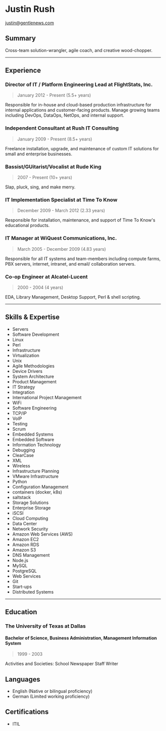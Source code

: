 # Justin Rush
<justin@gentlenews.com>

## Summary

Cross-team solution-wrangler, agile coach, and creative wood-chopper.

---

## Experience

### Director of IT / Platform Engineering Lead at FlightStats, Inc. 
> January 2012 - Present (5.5+ years)

Responsible for in-house and cloud-based production infrastructure for internal applications and customer-facing
products. Manage growing teams including DevOps, DataOps, NetOps, and internal support.

### Independent Consultant at Rush IT Consulting
> January 2009 - Present (8.5+ years)

Freelance installation, upgrade, and maintenance of custom IT solutions for small and enterprise businesses.

### Bassist/GUitarist/Vocalist at Rude King
> 2007 - Present (10+ years)

Slap, pluck, sing, and make merry.


### IT Implementation Specialist at Time To Know
> December 2009 - March 2012 (2.33 years)

Responsible for installation, maintenance, and support of Time To Know's educational products.

### IT Manager at WiQuest Communications, Inc.
> March 2005 - December 2009 (4.83 years)

Responsible for all IT systems and team-members including compute farms, PBX servers, internet, intranet, and email/
collaboration servers.

### Co-op Engineer at Alcatel-Lucent
> 2000 - 2004 (4 years)

EDA, Library Management, Desktop Support, Perl & shell scripting.

---

## Skills & Expertise
* Servers
* Software Development
* Linux
* Perl
* Infrastructure
* Virtualization
* Unix
* Agile Methodologies
* Device Drivers
* System Architecture
* Product Management
* IT Strategy
* Integration
* International Project Management
* WiFi
* Software Engineering
* TCP/IP
* VoIP
* Testing
* Scrum
* Embedded Systems
* Embedded Software
* Information Technology
* Debugging
* ClearCase
* XML
* Wireless
* Infrastructure Planning
* VMware Infrastructure
* Python
* Configuration Management
* containers (docker, k8s)
* saltstack
* Storage Solutions
* Enterprise Storage
* iSCSI
* Cloud Computing
* Data Center
* Network Security
* Amazon Web Services (AWS)
* Amazon EC2
* Amazon RDS
* Amazon S3
* DNS Management
* Node.js
* MySQL
* PostgreSQL
* Web Services
* Git
* Start-ups
* Distributed Systems

---

## Education
### The University of Texas at Dallas
#### Bachelor of Science, Business Administration, Management Information System
> 1999 - 2003

Activities and Societies: School Newspaper Staff Writer


## Languages
* English (Native or bilingual proficiency)
* German (Limited working proficiency)

## Certifications
* ITIL
 
